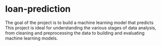 # loan-prediction
The goal of the project is to build a machine learning model that predicts This project is ideal for understanding the various stages of data analysis, from cleaning and preprocessing the data to building and evaluating machine learning models.
